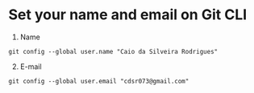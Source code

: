 # Set your name and email on Git CLI

1) Name

```shell
git config --global user.name "Caio da Silveira Rodrigues"
```

2) E-mail

```shell
git config --global user.email "cdsr073@gmail.com"
```